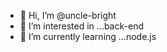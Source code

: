 - 👋 Hi, I’m @uncle-bright
- 👀 I’m interested in ...back-end
- 🌱 I’m currently learning ...node.js

<!---
uncle-bright/uncle-bright is a ✨ special ✨ repository because its `README.md` (this file) appears on your GitHub profile.
You can click the Preview link to take a look at your changes.
--->
